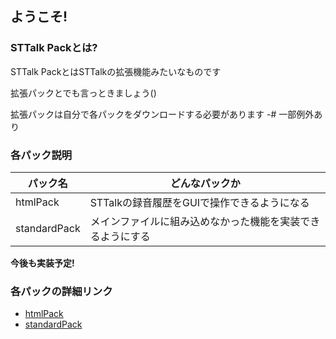 ## ようこそ!

### STTalk Packとは?

STTalk PackとはSTTalkの拡張機能みたいなものです

拡張パックとでも言っときましょう()

拡張パックは自分で各パックをダウンロードする必要があります
-# 一部例外あり

### 各パック説明

| パック名 | どんなパックか |
| --- | --- |
| htmlPack | STTalkの録音履歴をGUIで操作できるようになる |
| standardPack | メインファイルに組み込めなかった機能を実装できるようにする |

**今後も実装予定!**


### 各パックの詳細リンク

- [htmlPack](https://github.com/da-wa33/STTalk/blob/main/docs/STTalk-htmlPack.md)
- [standardPack](https://github.com/da-wa33/STTalk/blob/main/docs/STTalk-standardPack.md)

